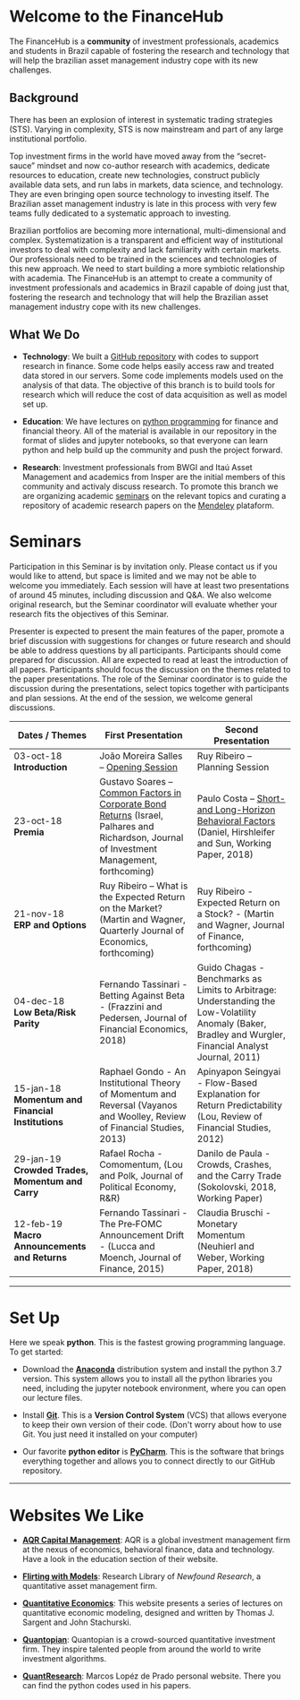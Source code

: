 # Welcome to the FinanceHub

The FinanceHub is a **community** of investment professionals, academics
and students in Brazil capable of fostering the research and technology
that will help the brazilian asset management industry cope with its new
challenges.

## Background
There has been an explosion of interest in systematic trading strategies
(STS). Varying in complexity, STS is now mainstream and part of any
large institutional portfolio.

Top investment firms in the world have moved away from the
“secret-sauce” mindset and now co-author research with academics,
dedicate resources to education, create new technologies, construct
publicly available data sets, and run labs in markets, data science,
and technology. They are even bringing open source technology to
investing itself. The Brazilian asset management industry is late in
this process with very few teams fully dedicated to a systematic
approach to investing.

Brazilian portfolios are becoming more international, multi-dimensional
and complex. Systematization is a transparent and efficient way of
institutional investors to deal with complexity and lack familiarity
with certain markets. Our professionals need to be trained in the
sciences and technologies of this new approach. We need to start
building a more symbiotic relationship with academia. The FinanceHub is
an attempt to create a community of investment professionals and
academics in Brazil capable of doing just that, fostering the research
and technology that will help the Brazilian asset management industry
cope with its new challenges.

## What We Do

* **Technology**: We built a [GitHub repository](https://github.com/Finance-Hub/FinanceHub) with codes to support
research in finance. Some code helps easily access raw and treated data
stored in our servers. Some code implements models used on the analysis
of that data. The objective of this branch is to build tools for
research which will reduce the cost of data acquisition as well as model
set up.

* **Education**: We have lectures on [python programming](https://github.com/Finance-Hub/FinanceHub/tree/master/fhnotebooks/Introduction%20to%20Python) for finance and
financial theory. All of the material is available in our repository in
the format of slides and jupyter notebooks, so that everyone can learn
python and help build up the community and push the project forward.

* **Research**: Investment professionals from BWGI and Itaú Asset
Management and academics from Insper are the initial members of this
community and activaly discuss research.  To promote this branch we are
organizing academic [seminars](#seminars) on the relevant topics and curating a
repository of academic research papers on the [Mendeley](https://www.mendeley.com/)
plataform.

# Seminars

Participation in this Seminar is by invitation only. Please contact us
if you would like to attend, but space is limited and we may not be able
to welcome you immediately. Each session will have at least two
presentations of around 45 minutes, including discussion and Q&A. We
also welcome original research, but the Seminar coordinator will
evaluate whether your research fits the objectives of this Seminar.

Presenter is expected to present the main features of the paper, promote
a brief discussion with suggestions for changes or future research and
should be able to address questions by all participants. Participants
should come prepared for discussion. All are expected to read at least
the introduction of all papers. Participants should focus the discussion
on the themes related to the paper presentations. The role of the
Seminar coordinator is to guide the discussion during the presentations,
select topics together with participants and plan sessions. At the end
of the session, we welcome general discussions.

| Dates  /  Themes                                         | First Presentation                                                                                                                             | Second Presentation                                                                                                                                         |
|----------------------------------------------------------|------------------------------------------------------------------------------------------------------------------------------------------------|-------------------------------------------------------------------------------------------------------------------------------------------------------------|
| 03-oct-18 <br> **Introduction**                          | João Moreira Salles – [Opening Session](https://github.com/Finance-Hub/FinanceHub/blob/master/fhseminars/FinanceHub%20Introduction.pdf)        | Ruy   Ribeiro – Planning Session                                                                                                                            |
| 23-oct-18 <br> **Premia**                                | Gustavo Soares – [Common Factors in Corporate Bond Returns](https://github.com/Finance-Hub/FinanceHub/blob/master/fhseminars/Gustavo%20Soares%20-%20Common%20Factors%20in%20Corporate%20Bond%20Returns.pdf) (Israel, Palhares and   Richardson, Journal of Investment Management, forthcoming) | Paulo Costa – [Short- and Long-Horizon Behavioral Factors](https://github.com/Finance-Hub/FinanceHub/blob/master/fhseminars/Paulo%20Costa%20-%20Short%20and%20Long%20Horizon%20Behavioral%20Factors.pdf) (Daniel, Hirshleifer and Sun, Working Paper, 2018)                                                 |
| 21-nov-18 <br> **ERP and Options**                       | Ruy Ribeiro – What is the Expected Return on the Market? (Martin and Wagner, Quarterly Journal   of Economics, forthcoming)                       | Ruy Ribeiro - Expected Return on a Stock? - (Martin and Wagner, Journal of Finance, forthcoming)                                                             |
| 04-dec-18 <br> **Low Beta/Risk Parity**                  | Fernando Tassinari   - Betting Against Beta - (Frazzini and Pedersen, Journal of Financial   Economics, 2018)                                  | Guido Chagas - Benchmarks as Limits to Arbitrage: Understanding the Low-Volatility Anomaly   (Baker, Bradley and Wurgler, Financial Analyst Journal, 2011)  |
| 15-jan-18 <br> **Momentum and Financial Institutions**   | Raphael Gondo - An Institutional Theory of Momentum and Reversal (Vayanos and Woolley,  Review of Financial Studies, 2013)                     | Apinyapon Seingyai - Flow-Based Explanation for Return Predictability (Lou, Review of Financial   Studies, 2012)                                                           |
| 29-jan-19 <br> **Crowded Trades, Momentum and Carry**    | Rafael Rocha - Comomentum, (Lou and Polk, Journal of Political Economy, R&R)                                                                   | Danilo de Paula   - Crowds, Crashes, and the Carry Trade (Sokolovski, 2018, Working Paper)                                                                  |
| 12-feb-19 <br> **Macro Announcements and Returns**       | Fernando Tassinari - The Pre‐FOMC Announcement Drift - (Lucca and Moench, Journal of Finance,   2015)                                          | Claudia Bruschi   - Monetary Momentum (Neuhierl and Weber, Working Paper, 2018)                                                                             |

---

# Set Up

Here we speak **python**. This is the fastest growing programming
language. To get started:

- Download the [**Anaconda**](https://www.anaconda.com/download/) distribution
system and install the python 3.7 version. This system allows you to
install all the python libraries you need, including the jupyter notebook
environment, where you can open our lecture files.

- Install [**Git**](https://git-scm.com/downloads). This is a **Version Control
System** (VCS) that allows everyone to keep their own version of their code.
(Don't worry about how to use Git. You just need it installed on your computer)

- Our favorite **python editor** is [**PyCharm**](https://www.jetbrains.com/pycharm/download/).
This is the software that brings everything together and allows you to
connect directly to our GitHub repository.

---

# Websites We Like
* **[AQR Capital Management](https://www.aqr.com)**: AQR is a global investment
management firm at the nexus of economics, behavioral finance, data and technology.
Have a look in the education section of their website.

* **[Flirting with Models](https://blog.thinknewfound.com)**: Research Library of
*Newfound Research*, a quantitative asset management firm.

* **[Quantitative Economics](https://lectures.quantecon.org)**: This website presents a series of lectures on 
quantitative economic modeling, designed and written by Thomas J. Sargent and John Stachurski.

* **[Quantopian](https://www.quantopian.com)**: Quantopian is a crowd-sourced
quantitative investment firm. They inspire talented people from around the world to
write investment algorithms.

* **[QuantResearch](http://www.quantresearch.org)**: Marcos Lopéz de Prado personal
website. There you can find the python codes used in his papers.
